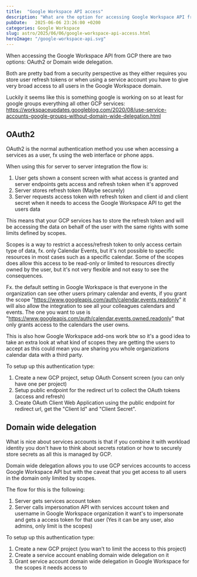 ```yaml
---
title:  "Google Workspace API access"
description: "What are the option for accessing Google Workspace API from GCP"
pubDate:   2025-06-06 23:26:00 +0200
categories: Google Workspace
slug: astro/2025/06/06/google-workspace-api-access.html
heroImage: "/google-workspace-api.svg"
---
```


When accessing the Google Workspace API from GCP there are two options: OAuth2 or Domain wide delegation.

Both are pretty bad from a security perspective as they either requires you store user refresh tokens or when using a service account you have to give very broad access to all users in the Google Workspace domain.

Luckily it seems like this is something google is working on so at least for google groups everything all other GCP services:
https://workspaceupdates.googleblog.com/2020/08/use-service-accounts-google-groups-without-domain-wide-delegation.html

## OAuth2

OAuth2 is the normal authentication method you use when accessing a services as a user, fx using the web interface or phone apps. 

When using this for server to server integration the flow is:

1. User gets shown a consent screen with what access is granted and server endpoints gets access and refresh token when it's approved
2. Server stores refresh token (Maybe securely)
3. Server requests access token with refresh token and client id and client secret when it needs to access the Google Workspace API to get the users data

This means that your GCP services has to store the refresh token and will be accessing the data on behalf of the user with the same rights with some limits defined by scopes.

Scopes is a way to restrict a access/refresh token to only access certain type of data, fx. only Calendar Events, but it's not possible to specific resources in most cases such as a specific calendar. Some of the scopes does allow this access to be read-only or limited to resources directly owned by the user, but it's not very flexible and not easy to see the consequences.

Fx. the default setting in Google Workspace is that everyone in the organization can see other users primary calendar and events, if you grant the scope "https://www.googleapis.com/auth/calendar.events.readonly" it will also allow the integration to see all your colleagues calendars and events. The one you want to use is "https://www.googleapis.com/auth/calendar.events.owned.readonly" that only grants access to the calendars the user owns.

This is also how Google Workspace add-ons work btw so it's a good idea to take an extra look at what kind of scopes they are getting the users to accept as this could mean you are sharing you whole organizations calendar data with a third party.

To setup up this authentication type:

1. Create a new GCP project, setup OAuth Consent screen (you can only have one per project)
2. Setup public endpoint for the redirect url to collect the OAuth tokens (access and refresh)
3. Create OAuth Client Web Application using the public endpoint for redirect url, get the "Client Id" and "Client Secret". 

## Domain wide delegation

What is nice about services accounts is that if you combine it with workload identity you don't have to think about secrets rotation or how to securely store secrets as all this is managed by GCP.

Domain wide delegation allows you to use GCP services accounts to access Google Workspace API but with the caveat that you get access to all users in the domain only limited by scopes. 

The flow for this is the following:

1. Server gets services account token
2. Server calls impersonation API with services account token and username in Google Workspace organization it want's to impersonate and gets a access token for that user (Yes it can be any user, also admins, only limit is the scopes)

To setup up this authentication type:

1. Create a new GCP project (you wan't to limit the access to this project)
2. Create a service account enabling domain wide delegation on it
3. Grant service account domain wide delegation in Google Workspace for the scopes it needs access to